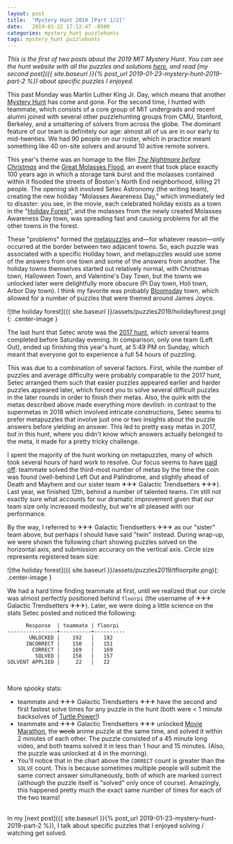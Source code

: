 ```yaml
---
layout: post
title:  "Mystery Hunt 2019 [Part 1/2]"
date:   2019-01-22 17:12:47 -0500
categories: mystery_hunt puzzlehunts
tags: mystery_hunt puzzlehunts
---
```


*This is the first of two posts about the 2019 MIT Mystery Hunt. You can see the hunt website with all the puzzles and solutions [here](http://web.mit.edu/puzzle/www/2019/full.html), and read [my second post]({{ site.baseurl }}{% post_url 2019-01-23-mystery-hunt-2019-part-2 %}) about specific puzzles I enjoyed.*

This past Monday was Martin Luther King Jr. Day, which means that another [Mystery Hunt](http://web.mit.edu/puzzle/www/) has come and gone. For the second time, I hunted with teammate, which consists of a core group of MIT undergrads and recent alumni joined with several other puzzlehunting groups from CMU, Stanford, Berkeley, and a smattering of solvers from across the globe. The dominant feature of our team is definitely our age: almost all of us are in our early to mid-twenties. We had 90 people on our roster, which in practice meant something like 40 on-site solvers and around 10 active remote solvers.

<!--more-->

This year's theme was an homage to the film [*The Nightmare before Christmas*](https://en.wikipedia.org/wiki/The_Nightmare_Before_Christmas) and the [Great Molasses Flood](https://en.wikipedia.org/wiki/Great_Molasses_Flood), an event that took place exactly 100 years ago in which a storage tank burst and the molasses contained within it flooded the streets of Boston's North End neighborhood, killing 21 people. The opening skit involved Setec Astronomy (the writing team), creating the new holiday "Molasses Awareness Day," which immediately led to disaster: you see, in the movie, each celebrated holiday exists as a town in the "[Holiday Forest](http://web.mit.edu/puzzle/www/2019/full.html)", and the molasses from the newly created Molasses Awareness Day town, was spreading fast and causing problems for all the other towns in the forest.

These "problems" formed the [metapuzzles](https://en.wikipedia.org/wiki/Metapuzzle) and—for whatever reason—only occurred at the border between two adjacent towns. So, each puzzle was associated with a specific Holiday town, and metapuzzles would use some of the answers from one town and some of the answers from another. The holiday towns themselves started out relatively normal, with Christmas town, Halloween Town, and Valentine's Day Town, but the towns we unlocked later were delightfully more obscure (Pi Day town, Holi town, Arbor Day town). I think my favorite was probably [Bloomsday](https://en.wikipedia.org/wiki/Bloomsday) town, which allowed for a number of puzzles that were themed around James Joyce.

![the holiday forest]({{ site.baseurl }}/assets/puzzles2019/holidayforest.png){: .center-image }

The last hunt that Setec wrote was the [2017 hunt](http://web.mit.edu/puzzle/www/2017/index.html), which several teams completed before Saturday evening. In comparison, only one team (Left Out), ended up finishing this year's hunt, at 5:49 PM on Sunday, which meant that everyone got to experience a full 54 hours of puzzling.

This was due to a combination of several factors. First, while the number of puzzles and average difficulty were probably comparable to the 2017 hunt, Setec arranged them such that easier puzzles appeared earlier and harder puzzles appeared later, which forced you to solve several difficult puzzles in the later rounds in order to finish their metas. Also, the quirk with the metas described above made everything more devilish: in contrast to the supermetas in 2018 which involved intricate constructions, Setec seems to prefer metapuzzles that involve just one or two insights about the puzzle answers before yielding an answer. This led to pretty easy metas in 2017, but in this hunt, where you didn't know which answers actually belonged to the meta, it made for a pretty tricky challenge.

I spent the majority of the hunt working on metapuzzles, many of which took several hours of hard work to resolve. Our focus seems to have [paid off](http://web.mit.edu/puzzle/www/2019/statistics.html): teammate solved the third-most number of metas by the time the coin was found (well-behind Left Out and Palindrome, and slightly ahead of Death and Mayhem and our sister team ✈✈✈ Galactic Trendsetters ✈✈✈). Last year, we finished 12th, behind a number of talented teams. I'm still not exactly sure what accounts for our dramatic improvement given that our team size only increased modestly, but we're all pleased with our performance.

By the way, I referred to ✈✈✈ Galactic Trendsetters ✈✈✈ as our "sister" team above, but perhaps I should have said "twin" instead. During wrap-up, we were shown the following chart showing puzzles solved on the horizontal axis, and submission accuracy on the vertical axis. Circle size represents registered team size:

![the holiday forest]({{ site.baseurl }}/assets/puzzles2019/tfloorpite.png){: .center-image }

We had a hard time finding teammate at first, until we realized that our circle was almost perfectly positioned behind `floorpi` (the username of ✈✈✈ Galactic Trendsetters ✈✈✈). Later, we were doing a little science on the stats Setec posted and noticed the following:

```
      Response  | teammate | floorpi
----------------+----------+----------
       UNLOCKED |    192   |   192
      INCORRECT |    150   |   151
        CORRECT |    169   |   169
         SOLVED |    158   |   157
SOLVENT APPLIED |     22   |   22
```

<br>

More spooky stats:
 * teammate and ✈✈✈ Galactic Trendsetters ✈✈✈ have the second and first fastest solve times for any puzzle in the hunt (both were < 1 minute backsolves of [Turtle Power!](http://web.mit.edu/puzzle/www/2019/puzzle/turtle_power.html))
 * teammate and ✈✈✈ Galactic Trendsetters ✈✈✈ unlocked [Movie Marathon](http://web.mit.edu/puzzle/www/2019/puzzle/movie_marathon.html), the ~~weeb~~ anime puzzle at the same time, and solved it within 2 minutes of each other. The puzzle consisted of a 45 minute long video, and both teams solved it in less than 1 hour and 15 minutes. (Also, the puzzle was unlocked at 4 in the morning).
 * You'll notice that in the chart above the `CORRECT` count is greater than the `SOLVE` count. This is because sometimes multiple people will submit the same correct answer simultaneously, both of which are marked correct (although the puzzle itself is "solved" only once of course). Amazingly, this happened pretty much the exact same number of times for each of the two teams!

<br>
In my [next post]({{ site.baseurl }}{% post_url 2019-01-23-mystery-hunt-2019-part-2 %}), I talk about specific puzzles that I enjoyed solving / watching get solved.
